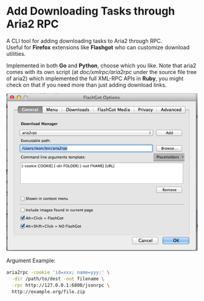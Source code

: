 # Add Downloading Tasks through Aria2 RPC


A CLI tool for adding downloading tasks to Aria2 through RPC.  
Useful for **Firefox** extensions like **Flashgot** who can customize download utilities.

Implemented in both **Go** and **Python**, choose which you like.
Note that aria2 comes with its own script (at *doc/xmlrpc/aria2rpc* under the source file tree of aria2) which implemented the full XML-RPC APIs in **Ruby**, you might check on that if you need more than just adding download links.

![Example](example.png)

Argument Example:

```sh
aria2rpc -cookie 'id=xxx; name=yyy;' \
  -dir /path/to/dest -out filename \
  -rpc http://127.0.0.1:6800/jsonrpc \
  http://example.org/file.zip
```
